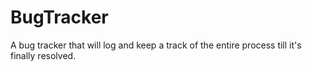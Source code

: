 # BugTracker
A bug tracker that will log and keep a track of the entire process till it's finally resolved. 
